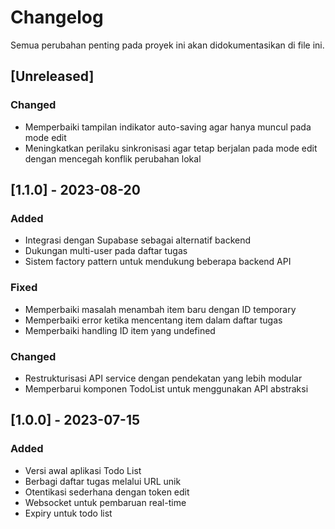# Changelog

Semua perubahan penting pada proyek ini akan didokumentasikan di file ini.

## [Unreleased]

### Changed

- Memperbaiki tampilan indikator auto-saving agar hanya muncul pada mode edit
- Meningkatkan perilaku sinkronisasi agar tetap berjalan pada mode edit dengan mencegah konflik perubahan lokal

## [1.1.0] - 2023-08-20

### Added

- Integrasi dengan Supabase sebagai alternatif backend
- Dukungan multi-user pada daftar tugas
- Sistem factory pattern untuk mendukung beberapa backend API

### Fixed

- Memperbaiki masalah menambah item baru dengan ID temporary
- Memperbaiki error ketika mencentang item dalam daftar tugas
- Memperbaiki handling ID item yang undefined

### Changed

- Restrukturisasi API service dengan pendekatan yang lebih modular
- Memperbarui komponen TodoList untuk menggunakan API abstraksi

## [1.0.0] - 2023-07-15

### Added

- Versi awal aplikasi Todo List
- Berbagi daftar tugas melalui URL unik
- Otentikasi sederhana dengan token edit
- Websocket untuk pembaruan real-time
- Expiry untuk todo list
